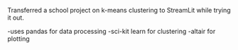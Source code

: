 Transferred a school project on k-means clustering to StreamLit while trying it out.

-uses pandas for data processing
-sci-kit learn for clustering
-altair for plotting
